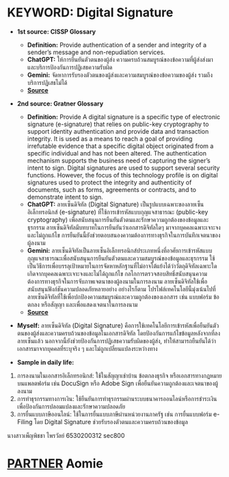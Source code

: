 # KEYWORD: Digital Signature

- **1st source: CISSP Glossary**
   - **Definition:** Provide authentication of a sender and integrity of a sender’s message and non-repudiation services.
   - **ChatGPT:** ให้การยืนยันตัวตนของผู้ส่ง ความครบถ้วนสมบูรณ์ของข้อความที่ผู้ส่งส่งมา และบริการป้องกันการปฏิเสธความรับผิด
   - **Gemini:** จัดหาการรับรองตัวตนของผู้ส่งและความสมบูรณ์ของข้อความของผู้ส่ง รวมถึงบริการปฏิเสธไม่ได้
   - **[Source](https://www.isc2.org/certifications/cissp/cissp-student-glossary)**
 
- **2nd source: Gratner Glossary**
   - **Definition:** Provide A digital signature is a specific type of electronic signature (e-signature) that relies on public-key cryptography to support identity authentication and provide data and transaction integrity. It is used as a means to reach a goal of providing irrefutable evidence that a specific digital object originated from a specific individual and has not been altered. The authentication mechanism supports the business need of capturing the signer’s intent to sign. Digital signatures are used to support several security functions. However, the focus of this technology profile is on digital signatures used to protect the integrity and authenticity of documents, such as forms, agreements or contracts, and to demonstrate intent to sign. 
   - **ChatGPT:** ลายเซ็นดิจิทัล (Digital Signature) เป็นรูปแบบเฉพาะของลายเซ็นอิเล็กทรอนิกส์ (e-signature) ที่ใช้การเข้ารหัสแบบกุญแจสาธารณะ (public-key cryptography) เพื่อสนับสนุนการยืนยันตัวตนและรักษาความถูกต้องของข้อมูลและธุรกรรม ลายเซ็นดิจิทัลมีบทบาทในการยืนยันว่าเอกสารดิจิทัลใดๆ มาจากบุคคลเฉพาะเจาะจงและไม่ถูกแก้ไข การยืนยันนี้ยังช่วยตอบสนองความต้องการทางธุรกิจในการบันทึกเจตนาของผู้ลงนาม 
   - **Gemini:** ลายเซ็นดิจิทัลเป็นลายเซ็นอิเล็กทรอนิกส์ประเภทหนึ่งที่อาศัยการเข้ารหัสแบบกุญแจสาธารณะเพื่อสนับสนุนการยืนยันตัวตนและความสมบูรณ์ของข้อมูลและธุรกรรม ใช้เป็นวิธีการเพื่อบรรลุเป้าหมายในการจัดหาหลักฐานที่ไม่อาจโต้แย้งได้ว่าวัตถุดิจิทัลเฉพาะใดเกิดจากบุคคลเฉพาะเจาะจงและไม่ได้ถูกแก้ไข กลไกการตรวจสอบสิทธิ์สนับสนุนความต้องการทางธุรกิจในการจับภาพเจตนาของผู้ลงนามในการลงนาม ลายเซ็นดิจิทัลใช้เพื่อสนับสนุนฟังก์ชันความปลอดภัยหลายอย่าง อย่างไรก็ตาม โปรไฟล์เทคโนโลยีนี้มุ่งเน้นไปที่ลายเซ็นดิจิทัลที่ใช้เพื่อปกป้องความสมบูรณ์และความถูกต้องของเอกสาร เช่น แบบฟอร์ม ข้อตกลง หรือสัญญา และเพื่อแสดงเจตนาในการลงนาม 
   - **[Source](https://www.gartner.com/en/glossary/all-terms)**

 
- **Myself:** ลายเซ็นดิจิทัล (Digital Signature) คือการใช้เทคโนโลยีการเข้ารหัสเพื่อยืนยันตัวตนของผู้ส่งและความครบถ้วนของข้อมูลในเอกสารดิจิทัล โดยป้องกันการแก้ไขข้อมูลหลังจากที่ลงลายเซ็นแล้ว นอกจากนี้ยังช่วยป้องกันการปฏิเสธความรับผิดของผู้ส่ง, ทำให้สามารถยืนยันได้ว่าเอกสารมาจากบุคคลที่ระบุจริง ๆ และไม่ถูกเปลี่ยนแปลงระหว่างทาง


- **Sample in daily life:**
1. การลงนามในเอกสารอิเล็กทรอนิกส์: ใช้ในสัญญาเช่าบ้าน ข้อตกลงธุรกิจ หรือเอกสารทางกฎหมายบนแพลตฟอร์ม เช่น DocuSign หรือ Adobe Sign เพื่อยืนยันความถูกต้องและเจตนาของผู้ลงนาม
2. การทำธุรกรรมทางการเงิน: ใช้ยืนยันการทำธุรกรรมผ่านระบบธนาคารออนไลน์หรือการชำระเงิน เพื่อป้องกันการปลอมแปลงและรักษาความปลอดภัย  
3. การยื่นแบบภาษีออนไลน์: ใช้ในการยื่นแบบภาษีผ่านหน่วยงานภาครัฐ เช่น การยื่นแบบฟอร์ม e-Filing โดย Digital Signature ช่วยรับรองตัวตนและความครบถ้วนของข้อมูล

นางสาวเพ็ญพิชชา ไพรวัลย์ 6530200312 sec800
# [PARTNER](https://skyandz.github.io) Aomie




